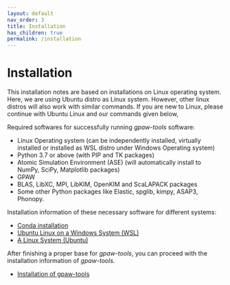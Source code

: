 ```yaml
---
layout: default
nav_order: 3
title: Installation
has_children: true
permalink: /installation
---
```


# Installation

This installation notes are based on installations on Linux operating system. Here, we are using Ubuntu distro as Linux system. However, other linux distros will also work with similar commands. If you are new to Linux, please continue with Ubuntu Linux and our commands given below,

Required softwares for successfully running *gpaw-tools* software:

* Linux Operating system (can be independently installed, virtually installed or installed as WSL distro under Windows Operating system)
* Python 3.7 or above (with PIP and TK packages)
* Atomic Simulation Environment (ASE) (will automatically install to NumPy, SciPy, Matplotlib packages)
* GPAW
* BLAS, LibXC, MPI, LibKIM, OpenKIM and ScaLAPACK packages
* Some other Python packages like Elastic, spglib, kimpy, ASAP3, Phonopy.

Installation information of these necessary software for different systems: 

* [Conda installation](conda.md)
* [Ubuntu Linux on a Windows System (WSL)](wsl.md)
* [A Linux System (Ubuntu)](ubuntu.md) 

After finishing a proper base for *gpaw-tools*, you can proceed with the installation information of *gpaw-tools*.

* [Installation of gpaw-tools](installationofgpawtools.md)
